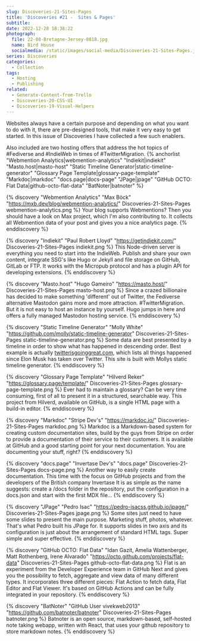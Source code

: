 ```yaml
---
slug: Discoveries-21-Sites-Pages
title: 'Discoveries #21 -  Sites & Pages'
subtitle:
date: 2022-12-28 18:38:22
photograph:
  file: 22-08-Bretagne-Jersey-0818.jpg
  name: Bird House
  socialmedia: /static/images/social-media/Discoveries-21-Sites-Pages.jpg
series: Discoveries
categories:
  - Collection
tags:
  - Hosting
  - Publishing
related:
  - Generate-Content-from-Trello
  - Discoveries-20-CSS-UI
  - Discoveries-19-Visual-Helpers
---
```


Websites always have a certain purpose and depending on what you want to do with it, there are pre-designed tools, that make it very easy to get started. In this issue of Discoveries I have collected a few such enablers.

Also included are two hosting offers that address the hot topics of #Fediverse and #IndieWeb in times of #TwitterMigration.
{% anchorlist 
  "Webmention Analytics|webmention-analytics"
  "Indiekit|indiekit"
  "Masto.host|masto-host"
  "Static Timeline Generator|static-timeline-generator"
  "Glossary Page Template|glossary-page-template"
  "Markdoc|markdoc"
  "docs.page|docs-page"
  "JPage|jpage"
  "GitHub OCTO: Flat Data|github-octo-flat-data"
  "BatNoter|batnoter"
%}

<!-- more -->

{% discovery "Webmention Analytics" "Max Böck" "https://mxb.dev/blog/webmention-analytics/" Discoveries-21-Sites-Pages webmention-analytics.png %}
Your blog supports Webmentions? Then you should have a look on Max project, which I&#39;m also contributing to. It collects all Webmention data of your post and gives you a nice analytics page.
{% enddiscovery %}

{% discovery "Indiekit" "Paul Robert Lloyd" "https://getindiekit.com/" Discoveries-21-Sites-Pages indiekit.png %}
This Node-driven server is everything you need to start into the IndieWeb. Publish and share your own content, integrate SSG&#39;s like Hugo or Jekyll and file storage on GitHub, GitLab or FTP. It works with the Micropub protocol and has a plugin API for developing extensions.
{% enddiscovery %}

{% discovery "Masto.host" "Hugo Gameiro" "https://masto.host/" Discoveries-21-Sites-Pages masto-host.png %}
Since a crazed billionaire has decided to make something &#39;different&#39; out of Twitter, the Fediverse alternative Mastodon gains more and more attraction. #TwitterMigration. But it is not easy to host an instance by yourself. Hugo jumps in here and offers a fully managed Mastodon hosting service.
{% enddiscovery %}

{% discovery "Static Timeline Generator" "Molly White" "https://github.com/molly/static-timeline-generator" Discoveries-21-Sites-Pages static-timeline-generator.png %}
Some data are best presented by a timeline in order to show what has happened in descending order. Best example is actually <a href="https://twitterisgoinggreat.com">twitterisgoinggreat.com</a>, which lists all things happened since Elon Musk has taken over Twitter. This site is built with Mollys static timeline generator.
{% enddiscovery %}

{% discovery "Glossary Page Template" "Hilverd Reker" "https://glossary.page/template/" Discoveries-21-Sites-Pages glossary-page-template.png %}
Ever had to maintain a glossary? Can be very time consuming, first of all to present it in a structured, searchable way. This project from Hilverd, available on GitHub, is a single HTML page with a build-in editor.
{% enddiscovery %}

{% discovery "Markdoc" "Stripe Dev's" "https://markdoc.io/" Discoveries-21-Sites-Pages markdoc.png %}
Markdoc is a Markdown-based system for creating custom documentation sites, build by the guys from Stripe on order to provide a documentation of their service to their customers. It is available at GitHub and a good starting point for your next documentation. You are documenting your stuff, right?
{% enddiscovery %}

{% discovery "docs.page" "Invertase Dev's" "docs.page" Discoveries-21-Sites-Pages docs-page.png %}
Another way to easily create documentation. This time with the focus on GitHub projects and from the developers of the British company Invertase It is as simple as the name suggests: create a /docs folder in the repository, put the configuration in a docs.json and start with the first MDX file...
{% enddiscovery %}

{% discovery "JPage" "Pedro Isac" "https://pedro-isacss.github.io/jpage/" Discoveries-21-Sites-Pages jpage.png %}
Some sites just need to have some slides to present the main purpose. Marketing stuff, photos, whatever. That&#39;s what Pedro built his JPage for. It supports slides in two axis and its configuration is just about the arrangement of standard HTML tags. Super simple and super effective.
{% enddiscovery %}

{% discovery "GitHub OCTO: Flat Data" "Idan Gazit, Amelia Wattenberger, Matt Rothenberg, Irene Alvarado" "https://octo.github.com/projects/flat-data" Discoveries-21-Sites-Pages github-octo-flat-data.png %}
Flat is an experiment from the Developer Experience team in GitHub Next and gives you the possibility to fetch, aggregate and view data of many different types. It incorporates three different pieces: Flat Action to fetch data, Flat Editor and Flat Viewer. It&#39;s based on GitHub Actions and can be fully integrated in your repository.
{% enddiscovery %}

{% discovery "BatNoter" "GitHub User vivekweb2013" "https://github.com/batnoter/batnoter" Discoveries-21-Sites-Pages batnoter.png %}
Batnoter is an open source, markdown-based, self-hosted note taking webapp, written with React, that uses your github repository to store markdown notes.
{% enddiscovery %}

